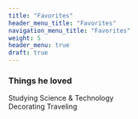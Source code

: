 ```yaml
---
title: "Favorites"
header_menu_title: "Favorites"
navigation_menu_title: "Favorites"
weight: 5
header_menu: true
draft: true
---
```


### Things he loved
Studying Science & Technology  
Decorating
Traveling